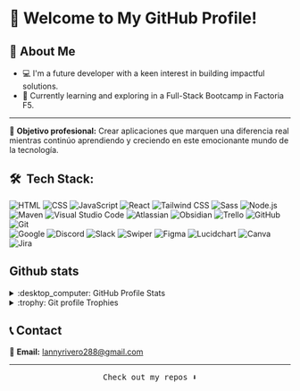 
# 👋 Welcome to My GitHub Profile!

## 🚀 About Me
- 💻 I'm a future developer with a keen interest in building impactful solutions.
- 🌱 Currently learning and exploring in a Full-Stack Bootcamp in Factoria F5.

---

🎯 **Objetivo profesional:** Crear aplicaciones que marquen una diferencia real mientras continúo aprendiendo y creciendo en este emocionante mundo de la tecnología.  

## 🛠 &nbsp;Tech Stack:

![HTML](https://img.shields.io/badge/-HTML-E34F26?logo=html5&logoColor=white&style=flat)
![CSS](https://img.shields.io/badge/-CSS-1572B6?logo=css3&logoColor=white&style=flat)
![JavaScript](https://img.shields.io/badge/-JavaScript-F7DF1E?logo=javascript&logoColor=black&style=flat)
![React](https://img.shields.io/badge/-React-61DAFB?logo=react&logoColor=black&style=flat)
![Tailwind CSS](https://img.shields.io/badge/-Tailwind%20CSS-06B6D4?logo=tailwindcss&logoColor=white&style=flat) 
![Sass](https://img.shields.io/badge/-Sass-CC6699?logo=sass&logoColor=white&style=flat) 
![Node.js](https://img.shields.io/badge/-Node.js-339933?logo=node.js&logoColor=white&style=flat)
![Maven](https://img.shields.io/badge/-Maven-C71A36?logo=apache-maven&logoColor=white&style=flat)
![Visual Studio Code](https://img.shields.io/badge/-Visual_Studio_Code-007ACC?logo=visual-studio-code&logoColor=white&style=flat)
![Atlassian](https://img.shields.io/badge/-Atlassian-0052CC?logo=atlassian&logoColor=white&style=flat)
![Obsidian](https://img.shields.io/badge/-Obsidian-483699?logo=data:image/png;base64,<base64-encoded-image>&logoColor=white&style=flat)
![Trello](https://img.shields.io/badge/-Trello-0052CC?logo=trello&logoColor=white&style=flat) 
![GitHub](https://img.shields.io/badge/-GitHub-181717?logo=github&logoColor=white&style=flat)
![Git](https://img.shields.io/badge/-Git-F05032?logo=git&logoColor=white&style=flat)  
![Google](https://img.shields.io/badge/-Google-4285F4?logo=google&logoColor=white&style=flat)
![Discord](https://img.shields.io/badge/-Discord-5865F2?logo=discord&logoColor=white&style=flat)
![Slack](https://img.shields.io/badge/-Slack-4A154B?logo=slack&logoColor=white&style=flat)
![Swiper](https://img.shields.io/badge/-Swiper-6332F6?logo=swiper&logoColor=white&style=flat)
![Figma](https://img.shields.io/badge/-Figma-F24E1E?logo=figma&logoColor=white&style=flat)
![Lucidchart](https://img.shields.io/badge/-Lucidchart-5B5D5D?logo=lucidchart&logoColor=white&style=flat)
![Canva](https://img.shields.io/badge/-Canva-00C4CC?logo=canva&logoColor=white&style=flat)
![Jira](https://img.shields.io/badge/-Jira-0052CC?logo=jira&logoColor=white&style=flat) 


## Github stats

<details>

<summary>:desktop_computer: GitHub Profile Stats</summary>

![profile-details](http://github-profile-summary-cards.vercel.app/api/cards/profile-details?username=LannyRivero&theme=tokyonight)

![stats](http://github-profile-summary-cards.vercel.app/api/cards/stats?username=LannyRivero&theme=tokyonight) ![repos-per-language](http://github-profile-summary-cards.vercel.app/api/cards/repos-per-language?username=MartaBernardoZamora&theme=tokyonight)

</details>
<details>

<summary>:trophy: Git profile Trophies</summary>

![git-profile-trophies](https://github-profile-trophy.vercel.app/?username=MartaBernardoZamora&layout=compact&theme=tokyonight)

</details>




## 📞 Contact  
📧 **Email:** lannyrivero288@gmail.com 


---



<p align="center"><samp>
Check out my repos ⬇️  
  </samp>






